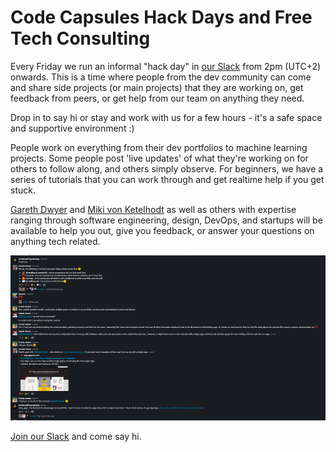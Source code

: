 # Code Capsules Hack Days and Free Tech Consulting

Every Friday we run an informal "hack day" in [our Slack](https://join.slack.com/t/codecapsules/shared_invite/zt-krsv5ott-_WR~S44xGmjATdpMsRC7yg) from 2pm (UTC+2) onwards. This is a time where people from the dev community can come and share side projects (or main projects) that they are working on, get feedback from peers, or get help from our team on anything they need.

Drop in to say hi or stay and work with us for a few hours - it's a safe space and supportive environment :)

People work on everything from their dev portfolios to machine learning projects. Some people post 'live updates' of what they're working on for others to follow along, and others simply observe.
For beginners, we have a series of tutorials that you can work through and get realtime help if you get stuck.

[Gareth Dwyer](https://www.linkedin.com/in/garethdwyer/) and [Miki von Ketelhodt](https://www.linkedin.com/in/vonketelhodtm/) as well as others with expertise ranging through software engineering, design, DevOps, and startups will be available to help you out, give you feedback, or answer your questions on anything tech related.

![Code Capsules Slack](../assets/community/code-capsules-slack.png)

[Join our Slack](https://codecapsules.io/docs/codecapsules-hack-days/Let%E2%80%99s%20work%20together%20in%20Slack!%20It%E2%80%99s%20a%20faster,%20simpler%20way%20to%20talk%20shop,%20share%20files,%20and%20get%20work%20done.%20Join%20here:%20https://join.slack.com/t/codecapsules/shared_invite/zt-krsv5ott-_WR~S44xGmjATdpMsRC7yg) and come say hi.